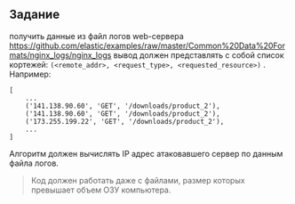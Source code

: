 

## Задание 
получить данные из файл логов web-сервера https://github.com/elastic/examples/raw/master/Common%20Data%20Formats/nginx_logs/nginx_logs
вывод должен представлять с собой список кортежей: `(<remote_addr>, <request_type>, <requested_resource>)` . 
Например:

```
[
    ...
    ('141.138.90.60', 'GET', '/downloads/product_2'),
    ('141.138.90.60', 'GET', '/downloads/product_2'),
    ('173.255.199.22', 'GET', '/downloads/product_2'),
    ...
]
```


Алгоритм должен вычислять IP адрес атаковавшего сервер по данным файла логов.

> Код должен работать даже с файлами, 
> размер которых превышает объем ОЗУ компьютера.



